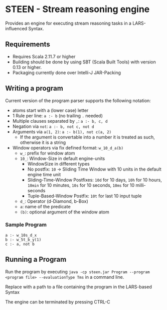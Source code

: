 # STEEN - Stream reasoning engine

Provides an engine for executing stream reasoning tasks in a LARS-influenced Syntax.

## Requirements
* Requires Scala 2.11.7 or higher
* Building should be done by using SBT (Scala Built Tools) with version 0.13 or higher.
* Packaging currently done over Intelli-J JAR-Packing

## Writing a program
Current version of the program parser supports the following notation:

* atoms start with a (lower case) letter
* 1 Rule per line: `a :- b` (no trailing `.` needed) 
* Multiple clauses separated by `,`: `a :- b, c, d`
* Negation via `not`: `a :- b, not c, not d`
* Arguments via `a(1, 2)`: `a :- b(1), not c(a, 2)`
  * If the argument is convertable into a number it is treated as such, otherwise it is a string
* Window operators via fix defined format: `w_10_d_a(b)`
  * `w_`: prefix for window atom
  * `10_`: Window-Size in default engine-units
    * WindowSize in different types
    * No postfix: `10` -> Sliding Time Window with 10 units in the default engine time unit
    * Sliding-Time-Window Postfixes:  `10d` for 10 days, `10h` for 10 hours, `10min` for 10 minutes, `10s` for 10 seconds, `10ms` for 10 milli-seconds
    * Tuple-Based-Window Postfix: `10t` for last 10 input tuple
  * `d_`: Operator (d-Diamond, b-Box)
  * `a`: name of the predicate
  * `(b)`: optional argument of the window atom


### Sample Program

```
a :- w_10s_d_x
b :- w_5t_b_y(1)
c :- a, not b
```

## Running a Program

Run the program by executing `java -cp steen.jar Program --program <program file> --evaluationType Tms` in a command line.

Replace <program file> with a path to a file containing the program in the LARS-based Syntax

The engine can be terminated by pressing CTRL-C
